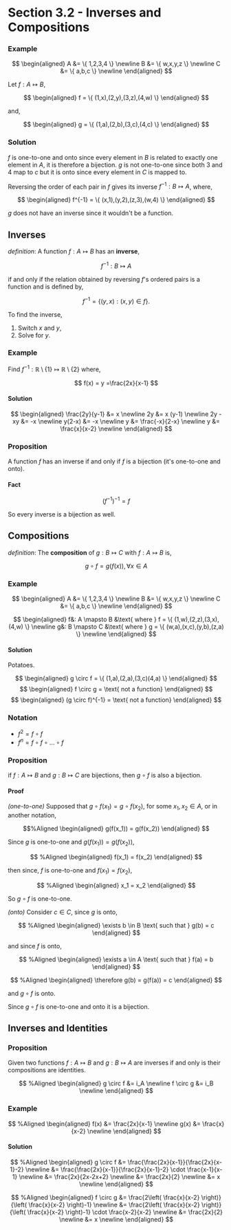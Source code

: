 # Section 3.2 - Inverses and Compositions

### Example

$$
\begin{aligned}
    A &= \{ 1,2,3,4 \} \newline
    B &= \{ w,x,y,z \} \newline
    C &= \{ a,b,c \} \newline
\end{aligned}
$$

Let $f: A \mapsto B$,

$$
\begin{aligned}
    f = \{ (1,x),(2,y),(3,z),(4,w) \}
\end{aligned}
$$

and,

$$
\begin{aligned}
    g = \{ (1,a),(2,b),(3,c),(4,c) \}
\end{aligned}
$$

### Solution

$f$ is one-to-one and onto since every element in $B$ is related to exactly one element in $A$, it is therefore a bijection. $g$ is not one-to-one since both $3$ and $4$ map to $c$ but it is onto since every element in $C$ is mapped to.

Reversing the order of each pair in $f$ gives its inverse $f^{-1}: B \mapsto A$, where,

$$
\begin{aligned}
    f^{-1} = \{ (x,1),(y,2),(z,3),(w,4) \}
\end{aligned}
$$

$g$ does not have an inverse since it wouldn't be a function.

## Inverses

_definition_: A function $f: A \mapsto B$ has an __inverse__,

$$
    f^{-1}: B \mapsto A
$$

if and only if the relation obtained by reversing $f$'s ordered pairs is a function and is defined by,

$$
    f^{-1} = \{(y,x): (x,y) \in f \}.
$$

To find the inverse,

1. Switch $x$ and $y$,
2. Solve for $y$.

### Example

Find $f^{-1}: \mathbb R \setminus \{ 1\} \mapsto \mathbb R \setminus \{2\}$ where,

$$
    f(x) = y =\frac{2x}{x-1}
$$

#### Solution


$$
\begin{aligned}
    \frac{2y}{y-1} &= x \newline
    2y &= x (y-1) \newline
    2y - xy &= -x \newline
    y(2-x) &= -x \newline
    y &= \frac{-x}{2-x} \newline
    y &= \frac{x}{x-2} \newline
\end{aligned}
$$

### Proposition

A function $f$ has an inverse if and only if $f$ is a bijection (it's one-to-one and onto).

#### Fact

$$
    (f^{-1})^{-1} = f
$$

So every inverse is a bijection as well.

## Compositions

_definition_: The __composition__ of $g: B \mapsto C$ with $f: A \mapsto B$ is,

$$
    g \circ f = g(f(x)), \forall x \in A
$$


### Example

$$
\begin{aligned}
    A &= \{ 1,2,3,4 \} \newline
    B &= \{ w,x,y,z \} \newline
    C &= \{ a,b,c \} \newline
\end{aligned}
$$

$$
\begin{aligned}
    f&: A \mapsto B &\text{ where } f = \{ (1,w),(2,z),(3,x),(4,w) \} \newline
    g&: B \mapsto C &\text{ where } g = \{ (w,a),(x,c),(y,b),(z,a) \} \newline
\end{aligned}
$$

#### Solution

Potatoes.

$$
\begin{aligned}
    g \circ f = \{ (1,a),(2,a),(3,c)(4,a) \}
\end{aligned}
$$
$$
\begin{aligned}
    f \circ g = \text{ not a function}
\end{aligned}
$$
$$
\begin{aligned}
    (g \circ f)^{-1} = \text{ not a function}
\end{aligned}
$$

### Notation

* $f^2 = f \circ f$
* $f^n = f \circ f \circ ... \circ f$

### Proposition

if $f: A \mapsto B$ and $g: B \mapsto C$ are bijections, then $g \circ f$ is also a bijection.

#### Proof

_(one-to-one)_ Supposed that $g \circ f(x_1) = g \circ f(x_2)$, for some $x_1, x_2 \in A$, or in another notation,

$$%Aligned
\begin{aligned}
    g(f(x_1)) = g(f(x_2))
\end{aligned}
$$

Since $g$ is one-to-one and $g(f(x_1)) = g(f(x_2))$,

$$ %Aligned
\begin{aligned}
    f(x_1) = f(x_2)
\end{aligned}
$$

then since, $f$ is one-to-one and $f(x_1) = f(x_2)$,

$$ %Aligned
\begin{aligned}
    x_1 = x_2
\end{aligned}
$$

So $g \circ f$ is one-to-one.

_(onto)_ Consider $c \in C$, since $g$ is onto,

$$ %Aligned
\begin{aligned}
    \exists b \in B \text{ such that } g(b) = c
\end{aligned}
$$

and since $f$ is onto,

$$ %Aligned
\begin{aligned}
    \exists a \in A \text{ such that } f(a) = b
\end{aligned}
$$

$$ %Aligned
\begin{aligned}
    \therefore g(b) = g(f(a)) = c
\end{aligned}
$$

and $g \circ f$ is onto.

Since $g \circ f$ is one-to-one and onto it is a bijection.

## Inverses and Identities

### Proposition

Given two functions $f: A \mapsto B$ and $g: B \mapsto A$ are inverses if and only is their compositions are identities.

$$ %Aligned
\begin{aligned}
    g \circ f &= i_A \newline
    f \circ g &= i_B \newline
\end{aligned}
$$

### Example

$$ %Aligned
\begin{aligned}
    f(x) &= \frac{2x}{x-1} \newline
    g(x) &= \frac{x}{x-2} \newline
\end{aligned}
$$

#### Solution

$$ %Aligned
\begin{aligned}
    g \circ f &= \frac{\frac{2x}{x-1}}{\frac{2x}{x-1}-2} \newline
    &= \frac{\frac{2x}{x-1}}{\frac{2x}{x-1}-2} \cdot \frac{x-1}{x-1} \newline
    &= \frac{2x}{2x-2x+2} \newline
    &= \frac{2x}{2} \newline
    &= x \newline
\end{aligned}
$$

$$ %Aligned
\begin{aligned}
    f \circ g &= \frac{2\left( \frac{x}{x-2} \right)}{\left( \frac{x}{x-2} \right)-1} \newline
    &= \frac{2\left( \frac{x}{x-2} \right)}{\left( \frac{x}{x-2} \right)-1} \cdot \frac{x-2}{x-2} \newline
    &= \frac{2x}{2} \newline
    &= x \newline
\end{aligned}
$$
